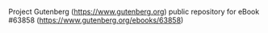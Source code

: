 Project Gutenberg (https://www.gutenberg.org) public repository for eBook #63858 (https://www.gutenberg.org/ebooks/63858)

